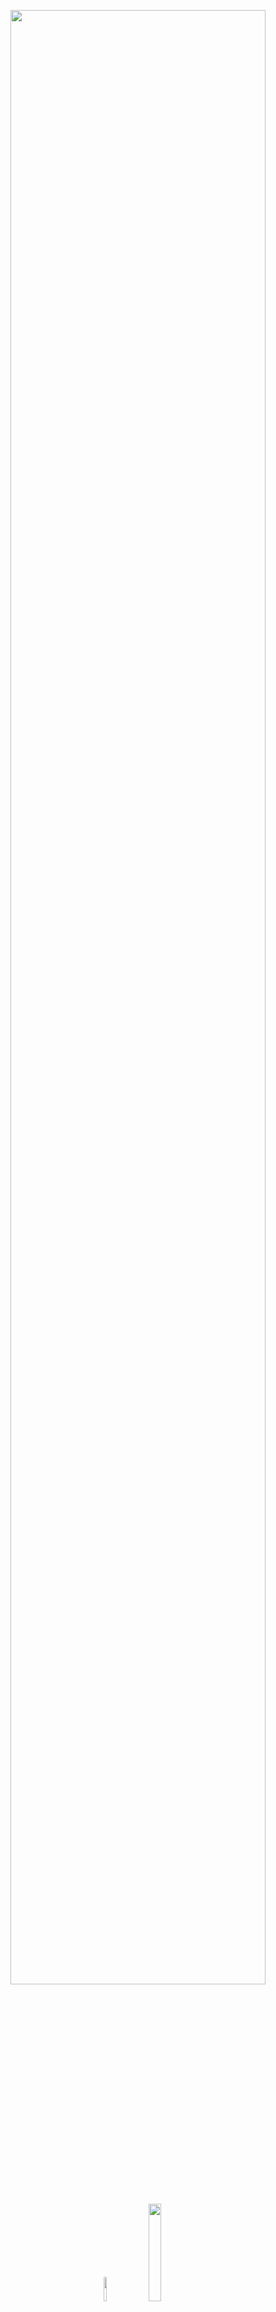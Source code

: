 <p align="center">
  <a href="http://datascience.disco.unimib.it/it/"><img src = "https://github.com/malborroni/Sperimento-e-mi-lamento/blob/master/images/DSunimib.png" width = "90%"></a>
  <img width = "10%" src = "https://github.com/malborroni/Sperimento-e-mi-lamento/blob/master/images/GitHub.png">
  <img width = "20%" src = "https://github.com/malborroni/Sperimento-e-mi-lamento/blob/master/images/GPS.png">
</p>

<br>

## Titolo
Here I am: **[@malborroni](https://github.com/malborroni)** 

<link rel = "stylesheet" href = "https://cdnjs.cloudflare.com/ajax/libs/font-awesome/4.7.0/css/font-awesome.min.css">

<p style = "text-align: center;">
<a href = "https://twitter.com/malborroni" class = "fa fa-twitter"></a>
<a href = "https://www.instagram.com/aleborroni/" class = "fa fa-instagram"></a>
<a href = "https://github.com/malborroni/" class = "fa fa-github"></a>
</p>

<img src="https://github.com/malborroni/Sperimento-e-mi-lamento/blob/master/images/174848.svg" width = "4%">
